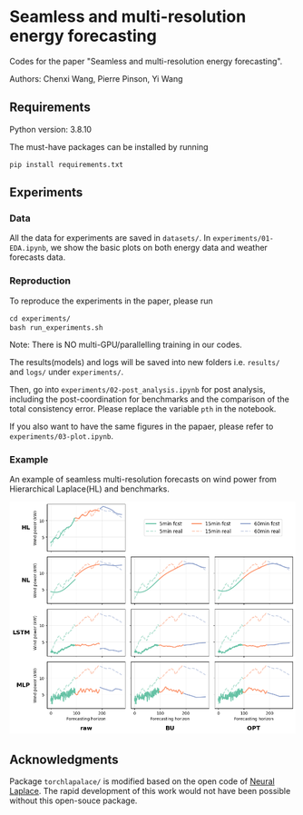 # Seamless and multi-resolution energy forecasting

Codes for the paper "Seamless and multi-resolution energy forecasting". 

Authors: Chenxi Wang, Pierre Pinson, Yi Wang


## Requirements
Python version: 3.8.10

The must-have packages can be installed by running
```
pip install requirements.txt
```

## Experiments
### Data
All the data for experiments are saved in ```datasets/```. In ```experiments/01-EDA.ipynb```, we show the basic plots on both energy data and weather forecasts data.

### Reproduction
To reproduce the experiments in the paper, please run
```
cd experiments/
bash run_experiments.sh
```
Note: There is NO multi-GPU/parallelling training in our codes. 

The results(models) and logs will be saved into new folders i.e. ```results/``` and ```logs/``` under ```experiments/```.

Then, go into ```experiments/02-post_analysis.ipynb``` for post analysis, including the post-coordination for benchmarks and the comparison of the total consistency error. Please replace the variable ```pth``` in the notebook.

If you also want to have the same figures in the papaer, please refer to ```experiments/03-plot.ipynb```.

### Example
An example of seamless multi-resolution forecasts on wind power from Hierarchical Laplace(HL) and benchmarks.

![image info](./figs/display.png)


## Acknowledgments
Package ```torchlapalace/``` is modified based on the open code of [Neural Laplace](https://github.com/samholt/NeuralLaplace). The rapid development of this work would not have been possible without this open-souce package. 